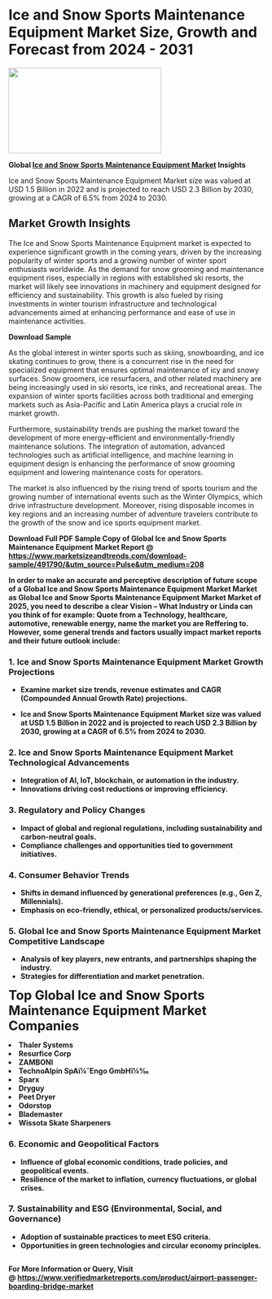 <H1>Ice and Snow Sports Maintenance Equipment Market Size, Growth and Forecast from 2024 - 2031</H1><img class="aligncenter size-medium wp-image-584254" src="https://thirdeyenews.in/wp-content/uploads/2024/09/Global-Market-Research-300x168.jpeg" alt="" width="300" height="168" /><p><strong>Global&nbsp;<a href="https://www.marketsizeandtrends.com/download-sample/491790/&amp;utm_source=Pulse&amp;utm_medium=208">Ice and Snow Sports Maintenance Equipment Market</a> Insights</strong></p><p>Ice and Snow Sports Maintenance Equipment Market size was valued at USD 1.5 Billion in 2022 and is projected to reach USD 2.3 Billion by 2030, growing at a CAGR of 6.5% from 2024 to 2030.</p><p><h2>Market Growth Insights</h2> <p>The Ice and Snow Sports Maintenance Equipment market is expected to experience significant growth in the coming years, driven by the increasing popularity of winter sports and a growing number of winter sport enthusiasts worldwide. As the demand for snow grooming and maintenance equipment rises, especially in regions with established ski resorts, the market will likely see innovations in machinery and equipment designed for efficiency and sustainability. This growth is also fueled by rising investments in winter tourism infrastructure and technological advancements aimed at enhancing performance and ease of use in maintenance activities.</p> <p><strong>Download Sample</strong></p> <p>As the global interest in winter sports such as skiing, snowboarding, and ice skating continues to grow, there is a concurrent rise in the need for specialized equipment that ensures optimal maintenance of icy and snowy surfaces. Snow groomers, ice resurfacers, and other related machinery are being increasingly used in ski resorts, ice rinks, and recreational areas. The expansion of winter sports facilities across both traditional and emerging markets such as Asia-Pacific and Latin America plays a crucial role in market growth.</p> <p>Furthermore, sustainability trends are pushing the market toward the development of more energy-efficient and environmentally-friendly maintenance solutions. The integration of automation, advanced technologies such as artificial intelligence, and machine learning in equipment design is enhancing the performance of snow grooming equipment and lowering maintenance costs for operators.</p> <p>The market is also influenced by the rising trend of sports tourism and the growing number of international events such as the Winter Olympics, which drive infrastructure development. Moreover, rising disposable incomes in key regions and an increasing number of adventure travelers contribute to the growth of the snow and ice sports equipment market.</p> <p><strong></p><p><span class=""><strong>Download Full PDF Sample Copy of Global Ice and Snow Sports Maintenance Equipment Market Report</strong> @ <a href="https://www.marketsizeandtrends.com/download-sample/491790/&amp;utm_source=Pulse&amp;utm_medium=208" target="_blank">https://www.marketsizeandtrends.com/download-sample/491790/&amp;utm_source=Pulse&amp;utm_medium=208</a></span></p><p>In order to make an accurate and perceptive description of future scope of a Global&nbsp;Ice and Snow Sports Maintenance Equipment Market Market as Global&nbsp;Ice and Snow Sports Maintenance Equipment Market Market of 2025, you need to describe a clear Vision &ndash; What Industry or Linda can you think of for example: Quote from a Technology, healthcare, automotive, renewable energy, name the market you are Reffering to. However, some general trends and factors usually impact market reports and their future outlook include:</p><h3>1.&nbsp;<strong>Ice and Snow Sports Maintenance Equipment Market Growth Projections</strong></h3><ul><li>Examine market size trends, revenue estimates and CAGR (Compounded Annual Growth Rate) projections.</li><li><p>Ice and Snow Sports Maintenance Equipment Market size was valued at USD 1.5 Billion in 2022 and is projected to reach USD 2.3 Billion by 2030, growing at a CAGR of 6.5% from 2024 to 2030.</p></li></ul><h3>2.&nbsp;<strong>Ice and Snow Sports Maintenance Equipment Market Technological Advancements</strong></h3><ul><li>Integration of AI, IoT, blockchain, or automation in the industry.</li><li>Innovations driving cost reductions or improving efficiency.</li></ul><h3>3.&nbsp;<strong>Regulatory and Policy Changes</strong></h3><ul><li>Impact of global and regional regulations, including sustainability and carbon-neutral goals.</li><li>Compliance challenges and opportunities tied to government initiatives.</li></ul><h3>4.&nbsp;<strong>Consumer Behavior Trends</strong></h3><ul><li>Shifts in demand influenced by generational preferences (e.g., Gen Z, Millennials).</li><li>Emphasis on eco-friendly, ethical, or personalized products/services.</li></ul><h3>5.&nbsp;<strong>Global Ice and Snow Sports Maintenance Equipment Market Competitive Landscape</strong></h3><ul><li>Analysis of key players, new entrants, and partnerships shaping the industry.</li><li>Strategies for differentiation and market penetration.</li></ul><p data-pm-slice="1 1 []"><span style="color: inherit; font-family: inherit; font-size: 25px;">Top Global Ice and Snow Sports Maintenance Equipment Market Companies</span></p><div class="" data-test-id=""><p><li>Thaler Systems</li><li> Resurfice Corp</li><li> ZAMBONI</li><li> TechnoAlpin SpAï¼ˆEngo GmbHï¼‰</li><li> Sparx</li><li> Dryguy</li><li> Peet Dryer</li><li> Odorstop</li><li> Blademaster</li><li> Wissota Skate Sharpeners</li></p></div><h3>6.&nbsp;<strong>Economic and Geopolitical Factors</strong></h3><ul><li>Influence of global economic conditions, trade policies, and geopolitical events.</li><li>Resilience of the market to inflation, currency fluctuations, or global crises.</li></ul><h3>7.&nbsp;<strong>Sustainability and ESG (Environmental, Social, and Governance)</strong></h3><ul><li>Adoption of sustainable practices to meet ESG criteria.</li><li>Opportunities in green technologies and circular economy principles.</li></ul><h2><strong style="font-size: 14px;">For More Information or Query, Visit @&nbsp;</strong><a style="background-color: #ffffff; font-size: 14px;" href="https://www.marketsizeandtrends.com/report/ice-and-snow-sports-maintenance-equipment-market/" target="_blank">https://www.verifiedmarketreports.com/product/airport-passenger-boarding-bridge-market</a></h2>
